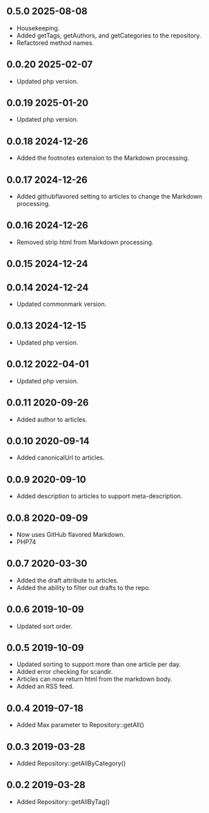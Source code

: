 ## 0.5.0 2025-08-08

* Housekeeping.
* Added getTags, getAuthors, and getCategories to the repository.
* Refactored method names.

## 0.0.20 2025-02-07
* Updated php version.

## 0.0.19 2025-01-20
* Updated php version.

## 0.0.18 2024-12-26
* Added the footnotes extension to the Markdown processing.

## 0.0.17 2024-12-26
* Added githubflavored setting to articles to change the Markdown processing.

## 0.0.16 2024-12-26
* Removed strip html from Markdown processing.

## 0.0.15 2024-12-24

## 0.0.14 2024-12-24
* Updated commonmark version.

## 0.0.13 2024-12-15
* Updated php version.

## 0.0.12 2022-04-01
* Updated php version.

## 0.0.11 2020-09-26
* Added author to articles.

## 0.0.10 2020-09-14
* Added canonicalUrl to articles.

## 0.0.9 2020-09-10
* Added description to articles to support meta-description.

## 0.0.8 2020-09-09
* Now uses GitHub flavored Markdown.
* PHP74

## 0.0.7 2020-03-30
* Added the draft attribute to articles.
* Added the ability to filter out drafts to the repo.

## 0.0.6 2019-10-09
* Updated sort order.

## 0.0.5 2019-10-09

* Updated sorting to support more than one article per day.
* Added error checking for scandir.
* Articles can now return html from the markdown body.
* Added an RSS feed.

## 0.0.4 2019-07-18

* Added Max parameter to Repository::getAll()

## 0.0.3 2019-03-28

* Added Repository::getAllByCategory()

## 0.0.2 2019-03-28

* Added Repository::getAllByTag()
